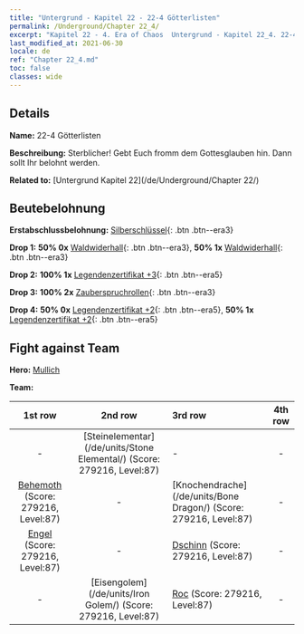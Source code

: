 ```yaml
---
title: "Untergrund - Kapitel 22 - 22-4 Götterlisten"
permalink: /Underground/Chapter 22_4/
excerpt: "Kapitel 22 - 4. Era of Chaos  Untergrund - Kapitel 22_4. 22-4 Götterlisten"
last_modified_at: 2021-06-30
locale: de
ref: "Chapter 22_4.md"
toc: false
classes: wide
---
```


## Details

 **Name:** 22-4 Götterlisten

 **Beschreibung:** Sterblicher! Gebt Euch fromm dem Gottesglauben hin. Dann sollt Ihr belohnt werden.

 **Related to:** [Untergrund Kapitel 22](/de/Underground/Chapter 22/)

## Beutebelohnung

 **Erstabschlussbelohnung:** [Silberschlüssel](/ItemsDE/con_693/){: .btn .btn--era3}

 **Drop 1:** **50% 0x** [Waldwiderhall](/ItemsDE/her_465/){: .btn .btn--era3}, **50% 1x** [Waldwiderhall](/ItemsDE/her_465/){: .btn .btn--era3}

 **Drop 2:** **100% 1x** [Legendenzertifikat +3](/ItemsDE/mat_88/){: .btn .btn--era5}

 **Drop 3:** **100% 2x** [Zauberspruchrollen](/ItemsDE/con_694/){: .btn .btn--era3}

 **Drop 4:** **50% 0x** [Legendenzertifikat +2](/ItemsDE/mat_81/){: .btn .btn--era5}, **50% 1x** [Legendenzertifikat +2](/ItemsDE/mat_81/){: .btn .btn--era5}


## Fight against Team
 **Hero:** [Mullich](/de/heroes/Mullich/)

 **Team:**


  | 1st row | 2nd row | 3rd row | 4th row |
  |:----:|:----:|:----|:----:|
  | - | [Steinelementar](/de/units/Stone Elemental/) (Score: 279216, Level:87)  | - | - |
  | [Behemoth](/de/units/Behemoth/) (Score: 279216, Level:87)  | - | [Knochendrache](/de/units/Bone Dragon/) (Score: 279216, Level:87)  | - |
  | [Engel](/de/units/Angel/) (Score: 279216, Level:87)  | - | [Dschinn](/de/units/Genie/) (Score: 279216, Level:87)  | - |
  | - | [Eisengolem](/de/units/Iron Golem/) (Score: 279216, Level:87)  | [Roc](/de/units/Roc/) (Score: 279216, Level:87)  | - |


